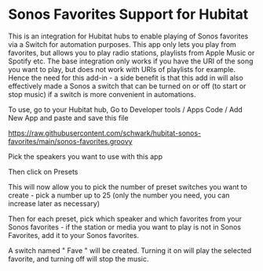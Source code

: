# Sonos Favorites Support for Hubitat

This is an integration for Hubitat hubs to enable playing of Sonos favorites via a Switch for automation purposes. This app only lets you play from favorites, but allows you to play radio stations, playlists from Apple Music or Spotify etc. The base integration only works if you have the URI of the song you want to play, but does not work with URIs of playlists for example. Hence the need for this add-in - a side benefit is that this add in will also effectively made a Sonos a switch that can be turned on or off (to start or stop music) if a switch is more convenient in automations.

To use, go to your Hubitat hub, Go to Developer tools / Apps Code / Add New App and paste and save this file

https://raw.githubusercontent.com/schwark/hubitat-sonos-favorites/main/sonos-favorites.groovy

Pick the speakers you want to use with this app

Then click on Presets

This will now allow you to pick the number of preset switches you want to create - pick a number up to 25 (only the number you need, you can increase later as necessary)

Then for each preset, pick which speaker and which favorites from your Sonos favorites - if the station or media you want to play is not in Sonos Favorites, add it to your Sonos favorites.

A switch named "<Sonos Speaker Name> Fave <Preset Num>" will be created. Turning it on will play the selected favorite, and turning off will stop the music.





